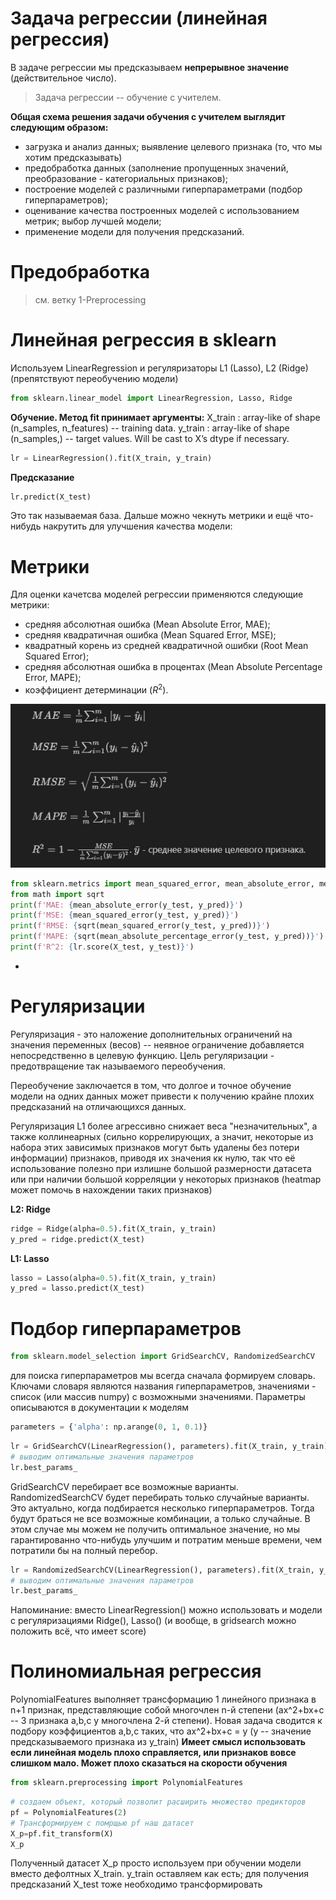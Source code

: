 # Задача регрессии (линейная регрессия)
В задаче регрессии мы предсказываем **непрерывное значение** (действительное число). 
> Задача регрессии -- обучение с учителем.

**Общая схема решения задачи обучения с учителем выглядит следующим образом:**

- загрузка и анализ данных; выявление целевого признака (то, что мы хотим предсказывать)
- предобработка данных (заполнение пропущенных значений, преобразование - категориальных признаков);
- построение моделей с различными гиперпараметрами (подбор гиперпараметров);
- оценивание качества построенных моделей с использованием метрик; выбор лучшей модели;
- применение модели для получения предсказаний.

# Предобработка
> см. ветку 1-Preprocessing

# Линейная регрессия в sklearn
Используем LinearRegression и регуляризаторы L1 (Lasso), L2 (Ridge) (препятствуют переобучению модели)
```python
from sklearn.linear_model import LinearRegression, Lasso, Ridge
```
**Обучение. Метод fit принимает аргументы:**
X_train : array-like of shape (n_samples, n_features) -- training data.
y_train : array-like of shape (n_samples,) -- target values. Will be cast to X’s dtype if necessary.
```python
lr = LinearRegression().fit(X_train, y_train)
```
**Предсказание**
```python
lr.predict(X_test)
```
Это так называемая база. Дальше можно чекнуть метрики и ещё что-нибудь накрутить для улучшения качества модели:

# Метрики

Для оценки качетсва моделей регрессии применяются следующие метрики:
- средняя абсолютная ошибка (Mean Absolute Error, MAE);
- средняя квадратичная ошибка (Mean Squared Error, MSE);
- квадратный корень из средней квадратичной ошибки (Root Mean Squared Error);
- средняя абсолютная ошибка в процентах (Mean Absolute Percentage Error, MAPE);
- коэффициент детерминации ($R^2$).

![Текст с описанием картинки](5pYgG9-Xk_U.jpg)

```python
from sklearn.metrics import mean_squared_error, mean_absolute_error, mean_absolute_percentage_error
from math import sqrt
print(f'MAE: {mean_absolute_error(y_test, y_pred)}')
print(f'MSE: {mean_squared_error(y_test, y_pred)}')
print(f'RMSE: {sqrt(mean_squared_error(y_test, y_pred))}')
print(f'MAPE: {sqrt(mean_absolute_percentage_error(y_test, y_pred))}')
print(f'R^2: {lr.score(X_test, y_test)}')
```

-
# Регуляризации
Регуляризация - это наложение дополнительных ограничений на значения переменных (весов) -- неявное ограничение добавляется непосредственно в целевую функцию. Цель регуляризации - предотвращение так называемого переобучения.

Переобучение заключается в том, что долгое и точное обучение модели на одних данных может привести к получению крайне плохих предсказаний на отличающихся данных.

Регуляризация L1 более агрессивно снижает веса "незначительных", а также коллинеарных (сильно коррелирующих, а значит, некоторые из набора этих зависимых признаков могут быть удалены без потери информации) признаков, приводя их значения кк нулю, так что её использование полезно при излишне большой размерности датасета или при наличии большой корреляции у некоторых признаков (heatmap может помочь в нахождении таких признаков)

**L2: Ridge**
```python
ridge = Ridge(alpha=0.5).fit(X_train, y_train)
y_pred = ridge.predict(X_test)
```
**L1: Lasso**
```python
lasso = Lasso(alpha=0.5).fit(X_train, y_train)
y_pred = lasso.predict(X_test)
```

# Подбор гиперпараметров
```python
from sklearn.model_selection import GridSearchCV, RandomizedSearchCV
```

для поиска гиперпараметров мы всегда сначала формируем словарь. Ключами словаря являются названия гиперпараметров, значениями - список (или массив numpy) с возможными значениями.
Параметры описываются в документации к моделям
```python
parameters = {'alpha': np.arange(0, 1, 0.1)}
```
```python
lr = GridSearchCV(LinearRegression(), parameters).fit(X_train, y_train)
# выводим оптимальные значения параметров
lr.best_params_
```
GridSearchCV перебирает все возможные варианты. RandomizedSearchCV будет перебирать только случайные варианты. Это актуально, когда подбирается несколько гиперпараметров. Тогда будут браться не все возможные комбинации, а только случайные. В этом случае мы можем не получить оптимальное значение, но мы гарантированно что-нибудь улучшим и потратим меньше времени, чем потратили бы на полный перебор.
```python
lr = RandomizedSearchCV(LinearRegression(), parameters).fit(X_train, y_train)
# выводим оптимальные значения параметров
lr.best_params_
```
Напоминание: вместо LinearRegression() можно использовать и модели с регуляризациями Ridge(), Lasso() (и вообще, в gridsearch можно положить всё, что имеет score)

# Полиномиальная регрессия
PolynomialFeatures выполняет трансформацию 1 линейного признака в n+1 признак, представляющие собой многочлен n-й степени (ax^2+bx+c -- 3 признака a,b,c у многочлена 2-й степени). Новая задача сводится к подбору коэффициентов a,b,c таких, что ax^2+bx+c = y (y -- значение предсказываемого признака из y_train)
**Имеет смысл использовать если линейная модель плохо справляется, или признаков вовсе слишком мало. Может плохо сказаться на скорости обучения**
```python
from sklearn.preprocessing import PolynomialFeatures
```
```python
# создаем объект, который позволит расширить множество предикторов
pf = PolynomialFeatures(2)
# Трансформируем с помрщью pf наш датасет
X_p=pf.fit_transform(X) 
X_p
```
Полученный датасет X_p просто используем при обучении модели вместо дефолтных X_train. y_train оставляем как есть; для получения предсказаний X_test тоже необходимо трансформировать
